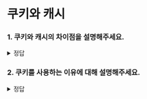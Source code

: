 # 쿠키와 캐시

### 1. 쿠키와 캐시의 차이점을 설명해주세요.

<details>
<summary>정답</summary>
<div>

캐시는 자주 요청되는 데이터(예: 웹 페이지, 이미지 등)를 임시로 저장하여, 이후 요청 시 더 빠르게 제공하는 데 사용됩니다. 캐시는 주로 서버와 클라이언트 사이에서 데이터 전송 효율성을 높이고, 대역폭 사용량을 줄이는 데 기여합니다. 캐시는 사용자의 세션 상태나 개인화 정보를 저장하지 않으며, 대개 자동으로 관리되고 만료 기간(TTL)에 따라 삭제됩니다.

쿠키는 사용자의 상태나 정보를 저장하는 데 사용되는 데이터 조각으로, 주로 사용자 식별, 로그인 세션 유지, 사용자 선호도 저장 등을 목적으로 합니다. 쿠키는 사용자의 브라우저에 저장되며, 특정 웹사이트에 대한 정보를 기억하고, 이후 요청 시 해당 정보를 서버에 함께 전송합니다.

따라서, 캐시는 성능 최적화를 위한 데이터 저장 방식인 반면, 쿠키는 사용자 정보를 저장하여 사용자 경험을 개선하는 방식이라고 할 수 있습니다.

</div>
</details>

### 2. 쿠키를 사용하는 이유에 대해 설명해주세요.

<details>
<summary>정답</summary>
<div>

쿠키는 웹 서버가 클라이언트(사용자의 브라우저)에 저장하는 작은 데이터 조각입니다. 주로 HTTP 프로토콜을 통해 전달되며, 사용자의 식별, 로그인 정보, 선호도 등을 저장하는 데 사용됩니다. 쿠키의 주요 목적은 웹 애플리케이션이 사용자의 상태를 기억할 수 있도록 하는 것입니다. 예를 들어, 사용자가 로그인한 상태를 유지하거나 장바구니에 추가한 상품 정보를 저장하는 데 활용됩니다. 쿠키는 보안, 사용자 경험 향상, 맞춤형 광고 제공 등 여러 목적으로 사용되지만, 개인정보 보호와 관련된 이슈도 있어 적절한 관리가 필요합니다.

</div>
</details>
